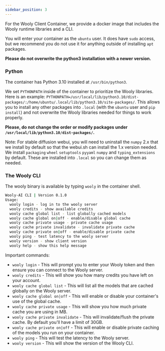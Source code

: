 ```yaml
---
sidebar_position: 3
---
```


For the Wooly Client Container, we provide a docker image that includes the Wooly runtime libraries and a CLI.

You will enter your container as the `ubuntu` user. It does have `sudo` access, but we recommend you do not use it for anything outside of installing `apt` packages. 

**Please do not overwrite the python3 installation with a newer version.**

### Python

The container has Python 3.10 installed at `/usr/bin/python3`.

We set `PYTHONPATH` inside of the container to prioritize the Wooly libraries. Here is an example: `PYTHONPATH=/usr/local/lib/python3.10/dist-packages/:/home/ubuntu/.local/lib/python3.10/site-packages/`. This allows you to install any other packages into `.local` (with the `ubuntu` user and `pip install`) and not overwrite the Wooly libraries needed for things to work properly.

**Please, do not change the order or modify packages under `/usr/local/lib/python3.10/dist-packages/`.**

Note: For stable diffusion webui, you will need to uninstall the `numpy` 2.x that we install by default so that the webui.sh can install the 1.x version needed. We install `packaging` `wheel` `setuptools` `pyyaml` `numpy` and `typing_extensions` by default. These are installed into `.local` so you can change them as needed.

### The Wooly CLI

The wooly binary is available by typing `wooly` in the container shell.

```bash
Wooly-AI CLI | Version 0.1.0
Usage:
  wooly login - log in to the wooly server
  wooly credits - show available credits
  wooly cache global list - list globally cached models
  wooly cache global on|off - enable/disable global cache
  wooly cache private usage - private cache usage
  wooly cache private invalidate - invalidate private cache
  wooly cache private on|off - enable/disable private cache
  wooly ping - test latency to the wooly server
  wooly version - show client version
  wooly help - show this help message
```

Important commands:

- `wooly login` - This will prompt you to enter your Wooly token and then ensure you can connect to the Wooly server.
- `wooly credits` - This will show you how many credits you have left on your account.
- `wooly cache global list` - This will list all the models that are cached globally on the Wooly server.
- `wooly cache global on|off` - This will enable or disable your container's use of the global cache.
- `wooly cache private usage` - This will show you how much private cache you are using in MB.
- `wooly cache private invalidate` - This will invalidate/flush the private cache. By default you'll have a limit of 30GB.
- `wooly cache private on|off` - This will enable or disable private caching of the models you run on your container.
- `wooly ping` - This will test the latency to the Wooly server.
- `wooly version` - This will show the version of the Wooly CLI.




